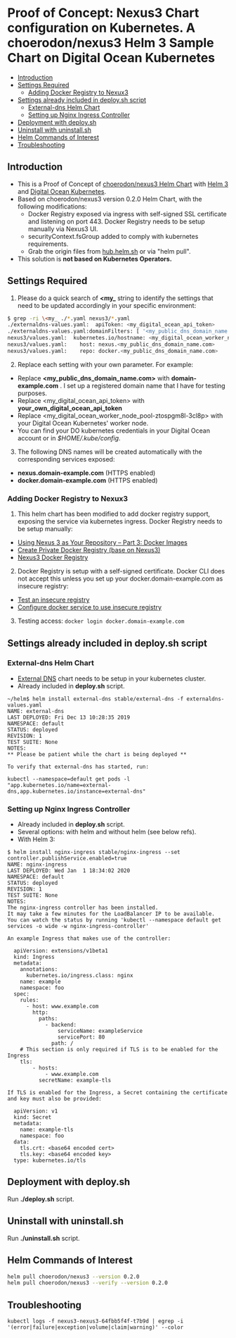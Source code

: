 # Proof of Concept: Nexus3 Chart configuration on Kubernetes. A choerodon/nexus3 Helm 3 Sample Chart on Digital Ocean Kubernetes
- [Introduction](#introduction)
- [Settings Required](#settings-required)
  - [Adding Docker Registry to Nexux3](#adding-docker-registry-to-nexux3)
- [Settings already included in deploy.sh script](#settings-already-included-in-deploysh-script)
  - [External-dns Helm Chart](#external-dns-helm-chart)
  - [Setting up Nginx Ingress Controller](#setting-up-nginx-ingress-controller)
- [Deployment with deploy.sh](#deployment-with-deploysh)
- [Uninstall with uninstall.sh](#uninstall-with-uninstallsh)
- [Helm Commands of Interest](#helm-commands-of-interest)
- [Troubleshooting](#troubleshooting)

## Introduction
- This is a Proof of Concept of [choerodon/nexus3 Helm Chart](https://hub.helm.sh/charts/choerodon/nexus3) with [Helm 3](https://helm.sh/) and [Digital Ocean Kubernetes](https://www.digitalocean.com/products/kubernetes/).
- Based on choerodon/nexus3 version 0.2.0 Helm Chart, with the following modifications:
  - Docker Registry exposed via ingress with self-signed SSL certificate and listening on port 443. Docker Registry needs to be setup manually via Nexus3 UI.
  - securityContext.fsGroup added to comply with kubernetes requirements.
  - Grab the origin files from [hub.helm.sh](https://hub.helm.sh/) or via "helm pull".
- This solution is **not based on Kubernetes Operators.**

## Settings Required 
1. Please do a quick search of **<my_** string to identify the settings that need to be updated accordingly in your specific environment:

```bash
$ grep -ri \<my_ ./*.yaml nexus3/*.yaml
./externaldns-values.yaml:  apiToken: <my_digital_ocean_api_token>
./externaldns-values.yaml:domainFilters: [ '<my_public_dns_domain_name.com>' ]
nexus3/values.yaml:  kubernetes.io/hostname: <my_digital_ocean_worker_node_pool-ztospgm8l-3cl8p>
nexus3/values.yaml:    host: nexus.<my_public_dns_domain_name.com>
nexus3/values.yaml:    repo: docker.<my_public_dns_domain_name.com>
```

2. Replace each setting with your own parameter. For example:
  - Replace **<my_public_dns_domain_name.com>** with **domain-example.com** . I set up a registered domain name that I have for testing purposes.
  - Replace <my_digital_ocean_api_token> with **your_own_digital_ocean_api_token** 
  - Replace <my_digital_ocean_worker_node_pool-ztospgm8l-3cl8p> with your Digital Ocean Kubernetes' worker node.
  - You can find your DO kubernetes credentials in your Digital Ocean account or in *$HOME/.kube/config*.

3. The following DNS names will be created automatically with the corresponding services exposed:
  - **nexus.domain-example.com**  (HTTPS enabled)
  - **docker.domain-example.com** (HTTPS enabled)

### Adding Docker Registry to Nexux3
1. This helm chart has been modified to add docker registry support, exposing the service via kubernetes ingress. Docker Registry needs to be setup manually:
  - [Using Nexus 3 as Your Repository – Part 3: Docker Images](https://blog.sonatype.com/using-nexus-3-as-your-repository-part-3-docker-images)
  - [Create Private Docker Registry (base on Nexus3)](https://qiita.com/leechungkyu/items/86cad0396cf95b3b6973)
  - [Nexus3 Docker Registry](https://help.sonatype.com/repomanager3/formats/docker-registry)
2. Docker Registry is setup with a self-signed certificate. Docker CLI does not accept this unless you set up your docker.domain-example.com as insecure registry:
  - [Test an insecure registry](https://docs.docker.com/registry/insecure/)
  - [Configure docker service to use insecure registry](https://github.com/Juniper/contrail-docker/wiki/Configure-docker-service-to-use-insecure-registry)
3. Testing access: ```docker login docker.domain-example.com```

## Settings already included in deploy.sh script
### External-dns Helm Chart
- [External DNS](https://github.com/helm/charts/tree/master/stable/external-dns) chart needs to be setup in your kubernetes cluster. 
- Already included in **deploy.sh** script. 

```
~/helm$ helm install external-dns stable/external-dns -f externaldns-values.yaml
NAME: external-dns
LAST DEPLOYED: Fri Dec 13 10:28:35 2019
NAMESPACE: default
STATUS: deployed
REVISION: 1
TEST SUITE: None
NOTES:
** Please be patient while the chart is being deployed **

To verify that external-dns has started, run:

kubectl --namespace=default get pods -l "app.kubernetes.io/name=external-dns,app.kubernetes.io/instance=external-dns"
```

### Setting up Nginx Ingress Controller
- Already included in **deploy.sh** script. 
- Several options: with helm and without helm (see below refs).
- With Helm 3:

```
$ helm install nginx-ingress stable/nginx-ingress --set controller.publishService.enabled=true
NAME: nginx-ingress
LAST DEPLOYED: Wed Jan  1 18:34:02 2020
NAMESPACE: default
STATUS: deployed
REVISION: 1
TEST SUITE: None
NOTES:
The nginx-ingress controller has been installed.
It may take a few minutes for the LoadBalancer IP to be available.
You can watch the status by running 'kubectl --namespace default get services -o wide -w nginx-ingress-controller'

An example Ingress that makes use of the controller:

  apiVersion: extensions/v1beta1
  kind: Ingress
  metadata:
    annotations:
      kubernetes.io/ingress.class: nginx
    name: example
    namespace: foo
  spec:
    rules:
      - host: www.example.com
        http:
          paths:
            - backend:
                serviceName: exampleService
                servicePort: 80
              path: /
    # This section is only required if TLS is to be enabled for the Ingress
    tls:
        - hosts:
            - www.example.com
          secretName: example-tls

If TLS is enabled for the Ingress, a Secret containing the certificate and key must also be provided:

  apiVersion: v1
  kind: Secret
  metadata:
    name: example-tls
    namespace: foo
  data:
    tls.crt: <base64 encoded cert>
    tls.key: <base64 encoded key>
  type: kubernetes.io/tls
```

## Deployment with deploy.sh
Run **./deploy.sh** script.

## Uninstall with uninstall.sh
Run **./uninstall.sh** script.

## Helm Commands of Interest

```bash
helm pull choerodon/nexus3 --version 0.2.0
helm pull choerodon/nexus3 --verify --version 0.2.0
```

## Troubleshooting

```
kubectl logs -f nexus3-nexus3-64fbb5f4f-t7b9d | egrep -i '(error|failure|exception|volume|claim|warning)' --color
```

